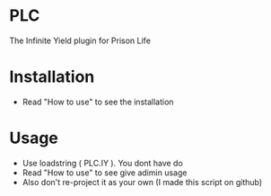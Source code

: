 # PLC

The Infinite Yield plugin for Prison Life

# Installation

- Read "How to use" to see the installation

# Usage

- Use loadstring ( PLC.IY ). You dont have do
- Read "How to use" to see give adimin usage
- Also don't re-project it as your own (I made this script on github)
